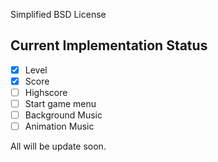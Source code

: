 Simplified BSD License

## Current Implementation Status
- [x] Level
- [x] Score
- [ ] Highscore
- [ ] Start game menu
- [ ] Background Music
- [ ] Animation Music

All will be update soon.
